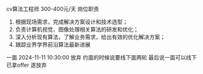 cv算法工程师 300-400元/天
岗位职责
1. 根据现场需求，完成解决方案设计和技术选型；
2. 负责计算机视觉、图像处理相关算法的研发和优化；
3. 深入分析现有算法，了解业务需求，给出有效的优化解决方案；
4. 跟踪业界学界前沿算法最新进展

一面 2024-11-11 10:30:00
放弃 约面的时候说要线下面两轮 最后说一面可以线下
已拿offer 遂放弃